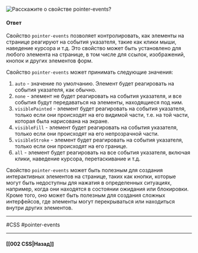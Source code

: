 ![Расскажите о свойстве `pointer-events`?](https://youtu.be/J6CgOSKFOlw?t=336)

#### Ответ

Свойство `pointer-events` позволяет контролировать, как элементы на странице реагируют на события указателя, такие как клики мыши, наведение курсора и т.д. Это свойство может быть установлено для любого элемента на странице, в том числе для ссылок, изображений, кнопок и других элементов форм.

Свойство `pointer-events` может принимать следующие значения:

1. `auto` - значение по умолчанию. Элемент будет реагировать на события указателя, как обычно.
2. `none` - элемент не будет реагировать на события указателя, и все события будут передаваться на элементы, находящиеся под ним.
3. `visiblePainted` - элемент будет реагировать на события указателя, только если они происходят на его видимой части, т.е. на той части, которая была нарисована на экране.
4. `visibleFill` - элемент будет реагировать на события указателя, только если они происходят на его непрозрачной части.
5. `visibleStroke` - элемент будет реагировать на события указателя, только если они происходят на его границе.
6. `all` - элемент будет реагировать на все события указателя, включая клики, наведение курсора, перетаскивание и т.д.

Свойство `pointer-events` может быть полезным для создания интерактивных элементов на странице, таких как кнопки, которые могут быть недоступны для нажатия в определенных ситуациях, например, когда они находятся в состоянии ожидания или блокировки. Кроме того, оно может быть полезным для создания сложных интерфейсов, где элементы могут перекрываться или находиться внутри других элементов.

___
#CSS #pointer-events

___

#### [[002 CSS|Назад]]